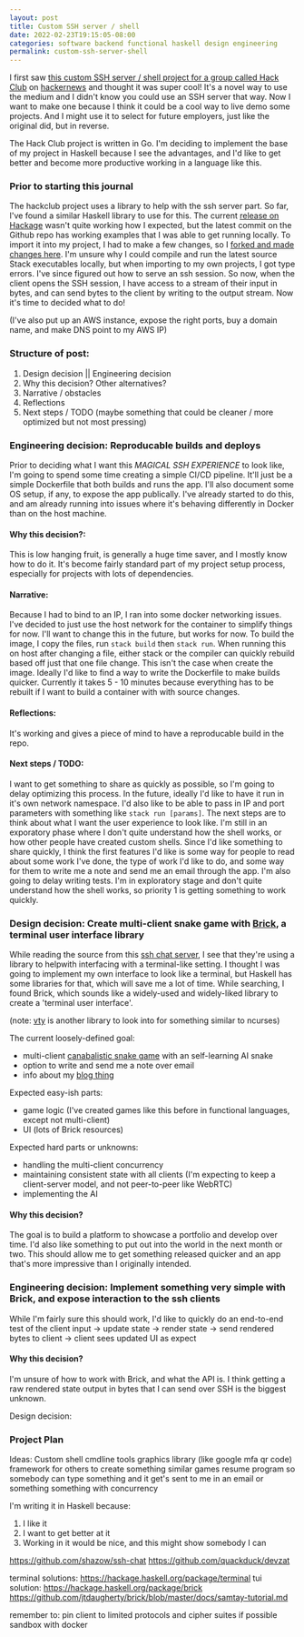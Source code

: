 ```yaml
---
layout: post
title: Custom SSH server / shell
date: 2022-02-23T19:15:05-08:00
categories: software backend functional haskell design engineering
permalink: custom-ssh-server-shell
---
```


I first saw [this custom SSH server / shell project for a group called Hack Club](https://github.com/hackclub/jobs) on [hackernews](https://news.ycombinator.com/item?id=27189288) and thought it was super cool! It's a novel way to use the medium and I didn't know you could use an SSH server that way. Now I want to make one because I think it could be a cool way to live demo some projects. And I might use it to select for future employers, just like the original did, but in reverse.

The Hack Club project is written in Go. I'm deciding to implement the base of my project in Haskell because I see the advantages, and I'd like to get better and become more productive working in a language like this.

### Prior to starting this journal
The hackclub project uses a library to help with the ssh server part. So far, I've found a similar Haskell library to use for this. The current [release on Hackage](https://hackage.haskell.org/package/hssh) wasn't quite working how I expected, but the latest commit on the Github repo has working examples that I was able to get running locally. To import it into my project, I had to make a few changes, so I [forked and made changes here](https://github.com/aryzach/hssh). I'm unsure why I could compile and run the latest source Stack executables locally, but when importing to my own projects, I got type errors. I've since figured out how to serve an ssh session. So now, when the client opens the SSH session, I have access to a stream of their input in bytes, and can send bytes to the client by writing to the output stream. Now it's time to decided what to do!

(I've also put up an AWS instance, expose the right ports, buy a domain name, and make DNS point to my AWS IP)

### Structure of post:
1. Design decision || Engineering decision
2. Why this decision? Other alternatives?
3. Narrative / obstacles
4. Reflections
5. Next steps / TODO (maybe something that could be cleaner / more optimized but not most pressing)

### Engineering decision: Reproducable builds and deploys

Prior to deciding what I want this *MAGICAL SSH EXPERIENCE* to look like, I'm going to spend some time creating a simple CI/CD pipeline. It'll just be a simple Dockerfile that both builds and runs the app. I'll also document some OS setup, if any, to expose the app publically. I've already started to do this, and am already running into issues where it's behaving differently in Docker than on the host machine.
#### Why this decision?:

This is low hanging fruit, is generally a huge time saver, and I mostly know how to do it. It's become fairly standard part of my project setup process, especially for projects with lots of dependencies.
#### Narrative:

Because I had to bind to an IP, I ran into some docker networking issues. I've decided to just use the host network for the container to simplify things for now. I'll want to change this in the future, but works for now. To build the image, I copy the files, run `stack build` then `stack run`. When running this on host after changing a file, either stack or the compiler can quickly rebuild based off just that one file change. This isn't the case when create the image. Ideally I'd like to find a way to write the Dockerfile to make builds quicker. Currently it takes 5 - 10 minutes because everything has to be rebuilt if I want to build a container with with source changes.
#### Reflections:

It's working and gives a piece of mind to have a reproducable build in the repo.
#### Next steps / TODO:

I want to get something to share as quickly as possible, so I'm going to delay optimizing this process. In the future, ideally I'd like to have it run in it's own network namespace. I'd also like to be able to pass in IP and port parameters with something like `stack run [params]`. 
The next steps are to think about what I want the user experience to look like. I'm still in an exporatory phase where I don't quite understand how the shell works, or how other people have created custom shells. Since I'd like something to share quickly, I think the first features I'd like is some way for people to read about some work I've done, the type of work I'd like to do, and some way for them to write me a note and send me an email through the app.
I'm also going to delay writing tests. I'm in exploratory stage and don't quite understand how the shell works, so priority 1 is getting something to work quickly. 


### Design decision: Create multi-client snake game with [Brick](https://github.com/jtdaugherty/brick/), a terminal user interface library
While reading the source from this [ssh chat server](https://github.com/shazow/ssh-chat), I see that they're using a library to helpwith interfacing with a terminal-like setting. I thought I was going to implement my own interface to look like a terminal, but Haskell has some libraries for that, which will save me a lot of time. While searching, I found Brick, which sounds like a widely-used and widely-liked library to create a 'terminal user interface'. 

(note: [vty](https://github.com/jtdaugherty/vty) is another library to look into for something similar to ncurses)

The current loosely-defined goal: 
- multi-client [canabalistic snake game](https://aryzach.github.io/snake/web.html) with an self-learning AI snake 
- option to write and send me a note over email
- info about my [blog thing](https://aryzach.github.io/)

Expected easy-ish parts:
- game logic (I've created games like this before in functional languages, except not multi-client)
- UI (lots of Brick resources)

Expected hard parts or unknowns:
- handling the multi-client concurrency
- maintaining consistent state with all clients (I'm expecting to keep a client-server model, and not peer-to-peer like WebRTC)
- implementing the AI

#### Why this decision?

The goal is to build a platform to showcase a portfolio and develop over time. I'd also like something to put out into the world in the next month or two. This should allow me to get something released quicker and an app that's more impressive than I originally intended.


### Engineering decision: Implement something very simple with Brick, and expose interaction to the ssh clients
While I'm fairly sure this should work, I'd like to quickly do an end-to-end test of the client input -> update state -> render state -> send rendered bytes to client -> client sees updated UI as expect

#### Why this decision? 
I'm unsure of how to work with Brick, and what the API is. I think getting a raw rendered state output in bytes that I can send over SSH is the biggest unknown.











Design decision:

### Project Plan
Ideas:
Custom shell
cmdline tools
graphics library (like google mfa qr code)
framework for others to create something similar
games
resume
program so somebody can type something and it get's sent to me in an email or something
something with concurrency

I'm writing it in Haskell because:
1. I like it
2. I want to get better at it
3. Working in it would be nice, and this might show somebody I can


https://github.com/shazow/ssh-chat
https://github.com/quackduck/devzat

terminal solutions:
https://hackage.haskell.org/package/terminal
tui solution:
https://hackage.haskell.org/package/brick
https://github.com/jtdaugherty/brick/blob/master/docs/samtay-tutorial.md

remember to:
pin client to limited protocols and cipher suites if possible
sandbox with docker	

